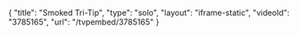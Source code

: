 {
    "title": "Smoked Tri-Tip",
    "type": "solo",
    "layout": "iframe-static",
    "videoId": "3785165",
    "url": "\/tvpembed\/3785165"
}